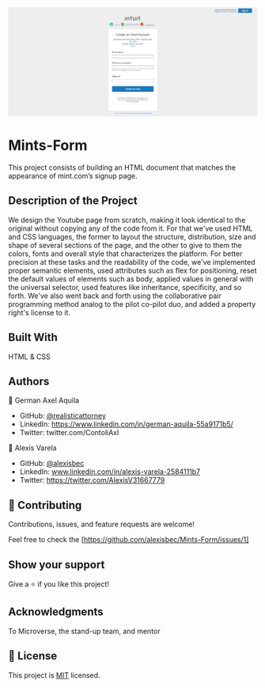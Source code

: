 ![Screenshot](https://github.com/alexisbec/Mints-Form/blob/feature/icons/Screenshot.png)

# Mints-Form

This project consists of building an HTML document that matches the appearance of mint.com’s signup page.

## Description of the Project

We design the Youtube page from scratch, making it look identical to the original without copying any of the code from it. For that we've used HTML and CSS languages, the former to layout the structure, distribution, size and shape of several sections of the page, and the other to give to them the colors, fonts and overall style that characterizes the platform. For better precision at these tasks and the readability of the code, we've implemented proper semantic elements, used attributes such as flex for positioning, reset the default values of elements such as body, applied values in general with the universal selector, used features like inheritance, specificity, and so forth. We've also went back and forth using the collaborative pair programming method analog to the pilot co-pilot duo, and added a property right's license to it.

## Built With

HTML & CSS


## Authors

👤 German Axel Aquila

- GitHub: [@realisticattorney](https://github.com/realisticattorney)
- LinkedIn: https://www.linkedin.com/in/german-aquila-55a9171b5/
- Twitter: twitter.com/ContoliAxl


👤 Alexis Varela

- GitHub: [@alexisbec](hhttps://github.com/alexisbec)
- LinkedIn: www.linkedin.com/in/alexis-varela-2584111b7
- Twitter: https://twitter.com/AlexisV31667779


## 🤝 Contributing

Contributions, issues, and feature requests are welcome!

Feel free to check the [https://github.com/alexisbec/Mints-Form/issues/1]

## Show your support

Give a ⭐️ if you like this project!

## Acknowledgments

To Microverse, the stand-up team, and mentor

## 📝 License

This project is [MIT](https://github.com/alexisbec/Mints-Form/blob/feature/MIT%20License.txt) licensed.

